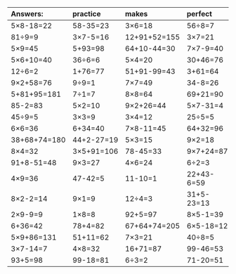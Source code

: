 | Answers: | practice | makes | perfect | ! |
| :--- | :--- | :--- | :--- | :--- |
| 5×8-18=22 | 58-35=23 | 3×6=18 | 56÷8=7 | 2×9=18 | 
| 81÷9=9 | 3×7-5=16 | 12+91+52=155 | 3×7=21 | 4×5-2=18 | 
| 5×9=45 | 5+93=98 | 64+10-44=30 | 7×7-9=40 | 6×2=12 | 
| 5×6+10=40 | 36÷6=6 | 5×4=20 | 30+46=76 | 4×4=16 | 
| 12÷6=2 | 1+76=77 | 51+91-99=43 | 3+61=64 | 3×2+54=60 | 
| 9×2+58=76 | 9÷9=1 | 7×7=49 | 34-8=26 | 42-8=34 | 
| 5+81+95=181 | 7÷1=7 | 8×8=64 | 69+21=90 | 82-40=42 | 
| 85-2=83 | 5×2=10 | 9×2+26=44 | 5×7-31=4 | 4×7-5=23 | 
| 45÷9=5 | 3×3=9 | 3×4=12 | 25÷5=5 | 18+26=44 | 
| 6×6=36 | 6+34=40 | 7×8-11=45 | 64+32=96 | 8×9=72 | 
| 38+68+74=180 | 44+2-27=19 | 5×3=15 | 9×2=18 | 9×4=36 | 
| 8×4=32 | 3×5+91=106 | 78-45=33 | 9×7+24=87 | 6×8-11=37 | 
| 91+8-51=48 | 9×3=27 | 4×6=24 | 6÷2=3 | 2×8=16 | 
| 4×9=36 | 47-42=5 | 11-10=1 | 22+43-6=59 | 2×3=6 | 
| 8×2-2=14 | 9×1=9 | 12÷4=3 | 31+5-23=13 | 48-14=34 | 
| 2×9-9=9 | 1×8=8 | 92+5=97 | 8×5-1=39 | 3×9=27 | 
| 6+36=42 | 78+4=82 | 67+64+74=205 | 6×5-18=12 | 5×5=25 | 
| 5×9+86=131 | 51+11=62 | 7×3=21 | 40÷8=5 | 7×5-33=2 | 
| 3×7-14=7 | 4×8=32 | 16+71=87 | 99-46=53 | 4×2=8 | 
| 93+5=98 | 99-18=81 | 6÷3=2 | 71-20=51 | 8×3=24 | 
